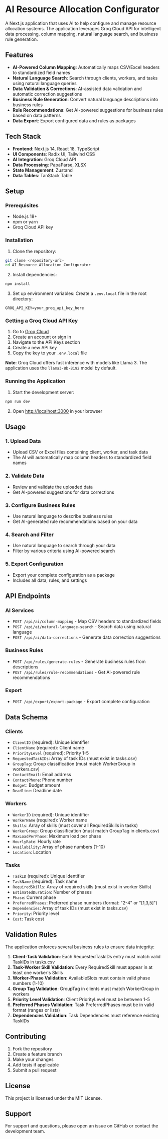 # AI Resource Allocation Configurator

A Next.js application that uses AI to help configure and manage resource allocation systems. The application leverages Groq Cloud API for intelligent data processing, column mapping, natural language search, and business rule generation.

## Features

- **AI-Powered Column Mapping**: Automatically maps CSV/Excel headers to standardized field names
- **Natural Language Search**: Search through clients, workers, and tasks using natural language queries
- **Data Validation & Corrections**: AI-assisted data validation and automatic correction suggestions
- **Business Rule Generation**: Convert natural language descriptions into business rules
- **Rule Recommendations**: Get AI-powered suggestions for business rules based on data patterns
- **Data Export**: Export configured data and rules as packages

## Tech Stack

- **Frontend**: Next.js 14, React 18, TypeScript
- **UI Components**: Radix UI, Tailwind CSS
- **AI Integration**: Groq Cloud API
- **Data Processing**: PapaParse, XLSX
- **State Management**: Zustand
- **Data Tables**: TanStack Table

## Setup

### Prerequisites

- Node.js 18+ 
- npm or yarn
- Groq Cloud API key

### Installation

1. Clone the repository:
```bash
git clone <repository-url>
cd AI_Resource_Allocation_Configurator
```

2. Install dependencies:
```bash
npm install
```

3. Set up environment variables:
Create a `.env.local` file in the root directory:
```env
GROQ_API_KEY=your_groq_api_key_here
```

### Getting a Groq Cloud API Key

1. Go to [Groq Cloud](https://console.groq.com/)
2. Create an account or sign in
3. Navigate to the API Keys section
4. Create a new API key
5. Copy the key to your `.env.local` file

**Note**: Groq Cloud offers fast inference with models like Llama 3. The application uses the `llama3-8b-8192` model by default.

### Running the Application

1. Start the development server:
```bash
npm run dev
```

2. Open [http://localhost:3000](http://localhost:3000) in your browser

## Usage

### 1. Upload Data
- Upload CSV or Excel files containing client, worker, and task data
- The AI will automatically map column headers to standardized field names

### 2. Validate Data
- Review and validate the uploaded data
- Get AI-powered suggestions for data corrections

### 3. Configure Business Rules
- Use natural language to describe business rules
- Get AI-generated rule recommendations based on your data

### 4. Search and Filter
- Use natural language to search through your data
- Filter by various criteria using AI-powered search

### 5. Export Configuration
- Export your complete configuration as a package
- Includes all data, rules, and settings

## API Endpoints

### AI Services
- `POST /api/ai/column-mapping` - Map CSV headers to standardized fields
- `POST /api/ai/natural-language-search` - Search data using natural language
- `POST /api/ai/data-corrections` - Generate data correction suggestions

### Business Rules
- `POST /api/rules/generate-rules` - Generate business rules from descriptions
- `POST /api/rules/rule-recommendations` - Get AI-powered rule recommendations

### Export
- `POST /api/export/export-package` - Export complete configuration

## Data Schema

### Clients
- `ClientID` (required): Unique identifier
- `ClientName` (required): Client name
- `PriorityLevel` (required): Priority 1-5
- `RequestedTaskIDs`: Array of task IDs (must exist in tasks.csv)
- `GroupTag`: Group classification (must match WorkerGroup in workers.csv)
- `ContactEmail`: Email address
- `ContactPhone`: Phone number
- `Budget`: Budget amount
- `Deadline`: Deadline date

### Workers
- `WorkerID` (required): Unique identifier
- `WorkerName` (required): Worker name
- `Skills`: Array of skills (must cover all RequiredSkills in tasks)
- `WorkerGroup`: Group classification (must match GroupTag in clients.csv)
- `MaxLoadPerPhase`: Maximum load per phase
- `HourlyRate`: Hourly rate
- `Availability`: Array of phase numbers (1-10)
- `Location`: Location

### Tasks
- `TaskID` (required): Unique identifier
- `TaskName` (required): Task name
- `RequiredSkills`: Array of required skills (must exist in worker Skills)
- `EstimatedDuration`: Number of phases
- `Phase`: Current phase
- `PreferredPhases`: Preferred phase numbers (format: "2-4" or "[1,3,5]")
- `Dependencies`: Array of task IDs (must exist in tasks.csv)
- `Priority`: Priority level
- `Cost`: Task cost

## Validation Rules

The application enforces several business rules to ensure data integrity:

1. **Client-Task Validation**: Each RequestedTaskIDs entry must match valid TaskIDs in tasks.csv
2. **Task-Worker Skill Validation**: Every RequiredSkill must appear in at least one worker's Skills
3. **Worker-Phase Validation**: AvailableSlots must contain valid phase numbers (1-10)
4. **Group Tag Validation**: GroupTag in clients must match WorkerGroup in workers
5. **Priority Level Validation**: Client PriorityLevel must be between 1-5
6. **Preferred Phases Validation**: Task PreferredPhases must be in valid format (ranges or lists)
7. **Dependencies Validation**: Task Dependencies must reference existing TaskIDs

## Contributing

1. Fork the repository
2. Create a feature branch
3. Make your changes
4. Add tests if applicable
5. Submit a pull request

## License

This project is licensed under the MIT License.

## Support

For support and questions, please open an issue on GitHub or contact the development team. 